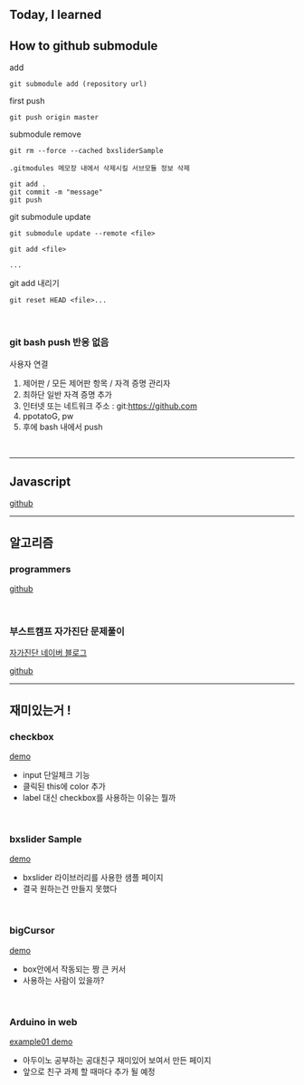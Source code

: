 ## Today, I learned

## How to github submodule

add
``` 
git submodule add (repository url)
```

first push
``` 
git push origin master

```
submodule remove


```
git rm --force --cached bxsliderSample
```
```
.gitmodules 메모장 내에서 삭제시킬 서브모듈 정보 삭제
```
```
git add .
git commit -m "message"
git push
```

git submodule update
```
git submodule update --remote <file>

git add <file>

...

```

git add 내리기
```
git reset HEAD <file>...
```

<br>

### git bash push 반응 없음

사용자 연결
1.  제어판 / 모든 제어판 항목 / 자격 증명 관리자
2. 최하단 일반 자격 증명 추가
3. 인터넷 또는 네트워크 주소 : git:https://github.com
4. ppotatoG, pw
5. 후에 bash 내에서 push

<br>

---

## Javascript
[github](https://github.com/ppotatoG/TIL/tree/master/js)

---

## 알고리즘

### programmers 
[github](https://github.com/ppotatoG/TIL/tree/master/programmers)

<br>

### 부스트캠프 자가진단 문제풀이

[자가진단 네이버 블로그](https://blog.naver.com/boostcamp_official/221978031932)

[github](https://github.com/ppotatoG/TIL/tree/master/boostcamp)

---

## 재미있는거 !

### checkbox
[demo](https://ppotatog.github.io/TIL/checkbox)

- input 단일체크 기능
- 클릭된 this에 color 추가
- label 대신 checkbox를 사용하는 이유는 뭘까

<br>

### bxslider Sample

[demo](https://ppotatog.github.io/TIL/bxsliderSample/)
- bxslider 라이브러리를 사용한 샘플 페이지
- 결국 원하는건 만들지 못했다

<br>

### bigCursor

[demo](https://ppotatog.github.io/TIL/bigCursor/)

- box안에서 작동되는 짱 큰 커서 
- 사용하는 사람이 있을까?

<br>

### Arduino in web

[example01 demo](https://ppotatog.github.io/TIL/Arduino/example01)

- 아두이노 공부하는 공대친구 재미있어 보여서 만든 페이지
- 앞으로 친구 과제 할 때마다 추가 될 예정